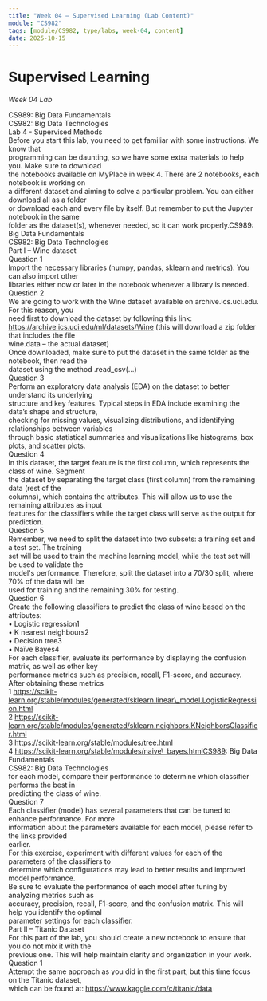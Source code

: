 ```yaml
---
title: "Week 04 — Supervised Learning (Lab Content)"
module: "CS982"
tags: [module/CS982, type/labs, week-04, content]
date: 2025-10-15
---
```


# Supervised Learning
*Week 04 Lab*

CS989: Big Data Fundamentals  
CS982: Big Data Technologies  
Lab 4 \- Supervised Methods  
Before you start this lab, you need to get familiar with some instructions. We know that  
programming can be daunting, so we have some extra materials to help you. Make sure to download  
the notebooks available on MyPlace in week 4\. There are 2 notebooks, each notebook is working on  
a different dataset and aiming to solve a particular problem. You can either download all as a folder  
or download each and every file by itself. But remember to put the Jupyter notebook in the same  
folder as the dataset(s), whenever needed, so it can work properly.CS989: Big Data Fundamentals  
CS982: Big Data Technologies  
Part I – Wine dataset  
Question 1  
Import the necessary libraries (numpy, pandas, sklearn and metrics). You can also import other  
libraries either now or later in the notebook whenever a library is needed.  
Question 2  
We are going to work with the Wine dataset available on archive.ics.uci.edu. For this reason, you  
need first to download the dataset by following this link:  
https://archive.ics.uci.edu/ml/datasets/Wine (this will download a zip folder that includes the file  
wine.data – the actual dataset)  
Once downloaded, make sure to put the dataset in the same folder as the notebook, then read the  
dataset using the method .read\_csv(…)  
Question 3  
Perform an exploratory data analysis (EDA) on the dataset to better understand its underlying  
structure and key features. Typical steps in EDA include examining the data’s shape and structure,  
checking for missing values, visualizing distributions, and identifying relationships between variables  
through basic statistical summaries and visualizations like histograms, box plots, and scatter plots.  
Question 4  
In this dataset, the target feature is the first column, which represents the class of wine. Segment  
the dataset by separating the target class (first column) from the remaining data (rest of the  
columns), which contains the attributes. This will allow us to use the remaining attributes as input  
features for the classifiers while the target class will serve as the output for prediction.  
Question 5  
Remember, we need to split the dataset into two subsets: a training set and a test set. The training  
set will be used to train the machine learning model, while the test set will be used to validate the  
model's performance. Therefore, split the dataset into a 70/30 split, where 70% of the data will be  
used for training and the remaining 30% for testing.  
Question 6  
Create the following classifiers to predict the class of wine based on the attributes:  
• Logistic regression1  
• K nearest neighbours2  
• Decision tree3  
• Naïve Bayes4  
For each classifier, evaluate its performance by displaying the confusion matrix, as well as other key  
performance metrics such as precision, recall, F1-score, and accuracy. After obtaining these metrics  
1 https://scikit-learn.org/stable/modules/generated/sklearn.linear\_model.LogisticRegression.html  
2 https://scikit-learn.org/stable/modules/generated/sklearn.neighbors.KNeighborsClassifier.html  
3 https://scikit-learn.org/stable/modules/tree.html  
4 https://scikit-learn.org/stable/modules/naive\_bayes.htmlCS989: Big Data Fundamentals  
CS982: Big Data Technologies  
for each model, compare their performance to determine which classifier performs the best in  
predicting the class of wine.  
Question 7  
Each classifier (model) has several parameters that can be tuned to enhance performance. For more  
information about the parameters available for each model, please refer to the links provided  
earlier.  
For this exercise, experiment with different values for each of the parameters of the classifiers to  
determine which configurations may lead to better results and improved model performance.  
Be sure to evaluate the performance of each model after tuning by analyzing metrics such as  
accuracy, precision, recall, F1-score, and the confusion matrix. This will help you identify the optimal  
parameter settings for each classifier.  
Part II – Titanic Dataset  
For this part of the lab, you should create a new notebook to ensure that you do not mix it with the  
previous one. This will help maintain clarity and organization in your work.  
Question 1  
Attempt the same approach as you did in the first part, but this time focus on the Titanic dataset,  
which can be found at: https://www.kaggle.com/c/titanic/data  
